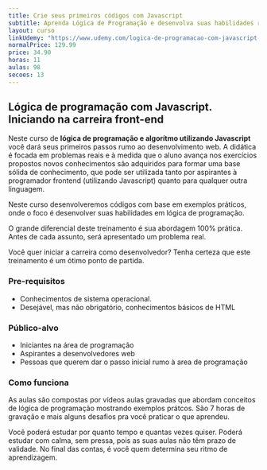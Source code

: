 ```yaml
---
title: Crie seus primeiros códigos com Javascript
subtitle: Aprenda Lógica de Programação e desenvolva suas habilidades resolvendo problemas reais.
layout: curso
linkUdemy: "https://www.udemy.com/logica-de-programacao-com-javascript-iniciando-no-frontend/?couponCode=CP-DESC-20220108"
normalPrice: 129.99
price: 34.90
horas: 11
aulas: 98
secoes: 13
---
```

## Lógica de programação com Javascript. Iniciando na carreira front-end</h2>

Neste curso de <strong>lógica de programação e algorítmo utilizando Javascript</strong> você dará seus primeiros passos rumo ao desenvolvimento web. A didática é focada em problemas reais e à medida que o aluno avança nos exercícios propostos novos conhecimentos são adquiridos para formar uma base sólida de conhecimento, que pode ser utilizada tanto por aspirantes à programador frontend (utilizando Javascript) quanto para qualquer outra linguagem.
			
Neste curso desenvolveremos códigos com base em exemplos práticos, onde o foco é desenvolver suas habilidades em lógica de programação.

O grande diferencial deste treinamento é sua abordagem 100% prática. Antes de cada assunto, será apresentado um problema real.

Você quer iniciar a carreira como desenvolvedor? Tenha certeza que este treinamento é um ótimo ponto de partida.
					
### Pre-requisitos

- Conhecimentos de sistema operacional.
- Desejável, mas não obrigatório, conhecimentos básicos de HTML

### Público-alvo

- Iniciantes na área de programação
- Aspirantes a desenvolvedores web
- Pessoas que querem dar o passo inicial rumo à area de programação

### Como funciona
As aulas são compostas por vídeos aulas gravadas que abordam conceitos de lógica de programação mostrando exemplos prátcos. São 7 horas de gravação e mais alguns desafios pra você praticar o que aprendeu.
				
Você poderá estudar por quanto tempo e quantas vezes quiser. Poderá estudar com calma, sem pressa, pois as suas aulas não têm prazo de validade. No final das contas, é você quem determina seu ritmo de aprendizagem.
